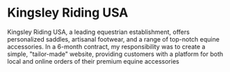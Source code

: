 # Kingsley Riding USA

Kingsley Riding USA, a leading equestrian establishment, offers personalized saddles, artisanal footwear, and a range of top-notch equine accessories. In a 6-month contract, my responsibility was to create a simple, "tailor-made" website, providing customers with a platform for both local and online orders of their premium equine accessories
<BR>
